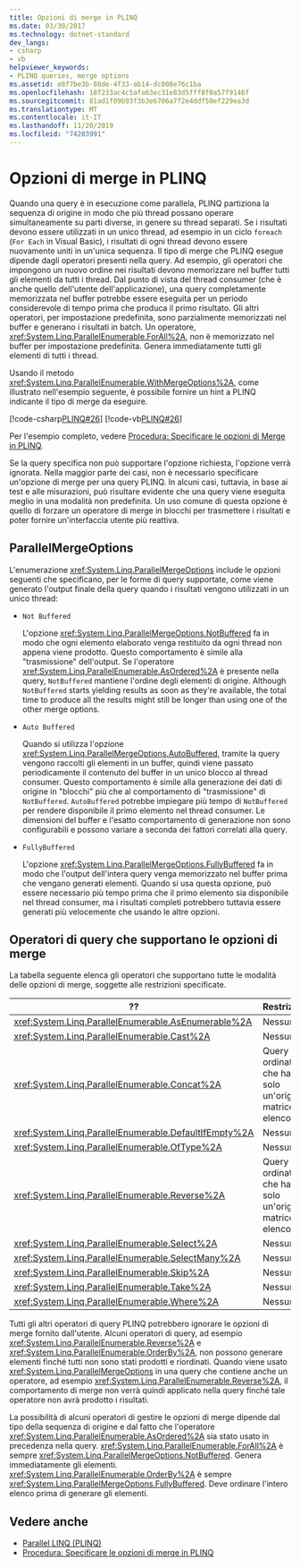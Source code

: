 ```yaml
---
title: Opzioni di merge in PLINQ
ms.date: 03/30/2017
ms.technology: dotnet-standard
dev_langs:
- csharp
- vb
helpviewer_keywords:
- PLINQ queries, merge options
ms.assetid: e8f7be3b-88de-4f33-ab14-dc008e76c1ba
ms.openlocfilehash: 18f233ac4c5afa63ec31e83d5fff8f0a57f9146f
ms.sourcegitcommit: 81ad1f09b93f3b3e6706a7f2e4ddf50ef229ea3d
ms.translationtype: MT
ms.contentlocale: it-IT
ms.lasthandoff: 11/20/2019
ms.locfileid: "74203991"
---
```

# <a name="merge-options-in-plinq"></a>Opzioni di merge in PLINQ
Quando una query è in esecuzione come parallela, PLINQ partiziona la sequenza di origine in modo che più thread possano operare simultaneamente su parti diverse, in genere su thread separati. Se i risultati devono essere utilizzati in un unico thread, ad esempio in un ciclo `foreach` (`For Each` in Visual Basic), i risultati di ogni thread devono essere nuovamente uniti in un'unica sequenza. Il tipo di merge che PLINQ esegue dipende dagli operatori presenti nella query. Ad esempio, gli operatori che impongono un nuovo ordine nei risultati devono memorizzare nel buffer tutti gli elementi da tutti i thread. Dal punto di vista del thread consumer (che è anche quello dell'utente dell'applicazione), una query completamente memorizzata nel buffer potrebbe essere eseguita per un periodo considerevole di tempo prima che produca il primo risultato. Gli altri operatori, per impostazione predefinita, sono parzialmente memorizzati nel buffer e generano i risultati in batch. Un operatore, <xref:System.Linq.ParallelEnumerable.ForAll%2A>, non è memorizzato nel buffer per impostazione predefinita. Genera immediatamente tutti gli elementi di tutti i thread.  
  
 Usando il metodo <xref:System.Linq.ParallelEnumerable.WithMergeOptions%2A>, come illustrato nell'esempio seguente, è possibile fornire un hint a PLINQ indicante il tipo di merge da eseguire.  
  
 [!code-csharp[PLINQ#26](../../../samples/snippets/csharp/VS_Snippets_Misc/plinq/cs/plinqsamples.cs#26)]
 [!code-vb[PLINQ#26](../../../samples/snippets/visualbasic/VS_Snippets_Misc/plinq/vb/plinq2_vb.vb#26)]  
  
 Per l'esempio completo, vedere [Procedura: Specificare le opzioni di Merge in PLINQ](../../../docs/standard/parallel-programming/how-to-specify-merge-options-in-plinq.md).  
  
 Se la query specifica non può supportare l'opzione richiesta, l'opzione verrà ignorata. Nella maggior parte dei casi, non è necessario specificare un'opzione di merge per una query PLINQ. In alcuni casi, tuttavia, in base ai test e alle misurazioni, può risultare evidente che una query viene eseguita meglio in una modalità non predefinita. Un uso comune di questa opzione è quello di forzare un operatore di merge in blocchi per trasmettere i risultati e poter fornire un'interfaccia utente più reattiva.  
  
## <a name="parallelmergeoptions"></a>ParallelMergeOptions  
 L'enumerazione <xref:System.Linq.ParallelMergeOptions> include le opzioni seguenti che specificano, per le forme di query supportate, come viene generato l'output finale della query quando i risultati vengono utilizzati in un unico thread:  
  
- `Not Buffered`  
  
     L'opzione <xref:System.Linq.ParallelMergeOptions.NotBuffered> fa in modo che ogni elemento elaborato venga restituito da ogni thread non appena viene prodotto. Questo comportamento è simile alla "trasmissione" dell'output. Se l'operatore <xref:System.Linq.ParallelEnumerable.AsOrdered%2A> è presente nella query, `NotBuffered` mantiene l'ordine degli elementi di origine. Although `NotBuffered` starts yielding results as soon as they're available, the total time to produce all the results might still be longer than using one of the other merge options.  
  
- `Auto Buffered`  
  
     Quando si utilizza l'opzione <xref:System.Linq.ParallelMergeOptions.AutoBuffered>, tramite la query vengono raccolti gli elementi in un buffer, quindi viene passato periodicamente il contenuto del buffer in un unico blocco al thread consumer. Questo comportamento è simile alla generazione dei dati di origine in "blocchi" più che al comportamento di "trasmissione" di `NotBuffered`. `AutoBuffered` potrebbe impiegare più tempo di `NotBuffered` per rendere disponibile il primo elemento nel thread consumer. Le dimensioni del buffer e l'esatto comportamento di generazione non sono configurabili e possono variare a seconda dei fattori correlati alla query.  
  
- `FullyBuffered`  
  
     L'opzione <xref:System.Linq.ParallelMergeOptions.FullyBuffered> fa in modo che l'output dell'intera query venga memorizzato nel buffer prima che vengano generati elementi. Quando si usa questa opzione, può essere necessario più tempo prima che il primo elemento sia disponibile nel thread consumer, ma i risultati completi potrebbero tuttavia essere generati più velocemente che usando le altre opzioni.  
  
## <a name="query-operators-that-support-merge-options"></a>Operatori di query che supportano le opzioni di merge  
 La tabella seguente elenca gli operatori che supportano tutte le modalità delle opzioni di merge, soggette alle restrizioni specificate.  
  
|??|Restrizioni|  
|--------------|------------------|  
|<xref:System.Linq.ParallelEnumerable.AsEnumerable%2A>|Nessuno|  
|<xref:System.Linq.ParallelEnumerable.Cast%2A>|Nessuno|  
|<xref:System.Linq.ParallelEnumerable.Concat%2A>|Query non ordinate che hanno solo un'origine matrice o elenco.|  
|<xref:System.Linq.ParallelEnumerable.DefaultIfEmpty%2A>|Nessuno|  
|<xref:System.Linq.ParallelEnumerable.OfType%2A>|Nessuno|  
|<xref:System.Linq.ParallelEnumerable.Reverse%2A>|Query non ordinate che hanno solo un'origine matrice o elenco.|  
|<xref:System.Linq.ParallelEnumerable.Select%2A>|Nessuno|  
|<xref:System.Linq.ParallelEnumerable.SelectMany%2A>|Nessuno|  
|<xref:System.Linq.ParallelEnumerable.Skip%2A>|Nessuno|  
|<xref:System.Linq.ParallelEnumerable.Take%2A>|Nessuno|  
|<xref:System.Linq.ParallelEnumerable.Where%2A>|Nessuno|  
  
 Tutti gli altri operatori di query PLINQ potrebbero ignorare le opzioni di merge fornito dall'utente. Alcuni operatori di query, ad esempio <xref:System.Linq.ParallelEnumerable.Reverse%2A> e <xref:System.Linq.ParallelEnumerable.OrderBy%2A>, non possono generare elementi finché tutti non sono stati prodotti e riordinati. Quando viene usato <xref:System.Linq.ParallelMergeOptions> in una query che contiene anche un operatore, ad esempio <xref:System.Linq.ParallelEnumerable.Reverse%2A>, il comportamento di merge non verrà quindi applicato nella query finché tale operatore non avrà prodotto i risultati.  
  
 La possibilità di alcuni operatori di gestire le opzioni di merge dipende dal tipo della sequenza di origine e dal fatto che l'operatore <xref:System.Linq.ParallelEnumerable.AsOrdered%2A> sia stato usato in precedenza nella query. <xref:System.Linq.ParallelEnumerable.ForAll%2A> è sempre <xref:System.Linq.ParallelMergeOptions.NotBuffered>. Genera immediatamente gli elementi. <xref:System.Linq.ParallelEnumerable.OrderBy%2A> è sempre <xref:System.Linq.ParallelMergeOptions.FullyBuffered>. Deve ordinare l'intero elenco prima di generare gli elementi.  
  
## <a name="see-also"></a>Vedere anche

- [Parallel LINQ (PLINQ)](../../../docs/standard/parallel-programming/parallel-linq-plinq.md)
- [Procedura: Specificare le opzioni di merge in PLINQ](../../../docs/standard/parallel-programming/how-to-specify-merge-options-in-plinq.md)
